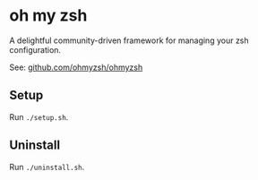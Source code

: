 # oh my zsh

A delightful community-driven framework for managing your zsh configuration.

See: [github.com/ohmyzsh/ohmyzsh](https://github.com/ohmyzsh/ohmyzsh)


## Setup

Run `./setup.sh`.


## Uninstall

Run `./uninstall.sh`.
